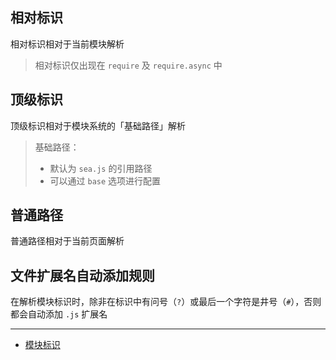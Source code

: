 ## 相对标识

相对标识相对于当前模块解析

> 相对标识仅出现在 `require` 及 `require.async` 中

## 顶级标识

顶级标识相对于模块系统的「基础路径」解析

> 基础路径：
> - 默认为 `sea.js` 的引用路径
> - 可以通过 `base` 选项进行配置

## 普通路径

普通路径相对于当前页面解析

## 文件扩展名自动添加规则

在解析模块标识时，除非在标识中有问号（`?`）或最后一个字符是井号（`#`），否则都会自动添加 `.js` 扩展名

---

- [模块标识](https://github.com/seajs/seajs/issues/258)
